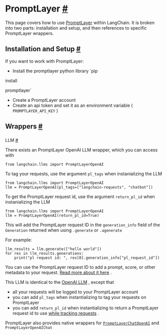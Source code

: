 


 PromptLayer
 [#](#promptlayer "Permalink to this headline")
=============================================================



 This page covers how to use
 [PromptLayer](https://www.promptlayer.com) 
 within LangChain.
It is broken into two parts: installation and setup, and then references to specific PromptLayer wrappers.
 




 Installation and Setup
 [#](#installation-and-setup "Permalink to this headline")
-----------------------------------------------------------------------------------



 If you want to work with PromptLayer:
 


* Install the promptlayer python library
 `pip
 

 install
 

 promptlayer`
* Create a PromptLayer account
* Create an api token and set it as an environment variable (
 `PROMPTLAYER_API_KEY`
 )





 Wrappers
 [#](#wrappers "Permalink to this headline")
-------------------------------------------------------



### 
 LLM
 [#](#llm "Permalink to this headline")



 There exists an PromptLayer OpenAI LLM wrapper, which you can access with
 





```
from langchain.llms import PromptLayerOpenAI

```




 To tag your requests, use the argument
 `pl_tags`
 when instanializing the LLM
 





```
from langchain.llms import PromptLayerOpenAI
llm = PromptLayerOpenAI(pl_tags=["langchain-requests", "chatbot"])

```




 To get the PromptLayer request id, use the argument
 `return_pl_id`
 when instanializing the LLM
 





```
from langchain.llms import PromptLayerOpenAI
llm = PromptLayerOpenAI(return_pl_id=True)

```




 This will add the PromptLayer request ID in the
 `generation_info`
 field of the
 `Generation`
 returned when using
 `.generate`
 or
 `.agenerate`




 For example:
 





```
llm_results = llm.generate(["hello world"])
for res in llm_results.generations:
    print("pl request id: ", res[0].generation_info["pl_request_id"])

```




 You can use the PromptLayer request ID to add a prompt, score, or other metadata to your request.
 [Read more about it here](https://magniv.notion.site/Track-4deee1b1f7a34c1680d085f82567dab9) 
 .
 



 This LLM is identical to the
 [OpenAI LLM](openai)
 , except that
 


* all your requests will be logged to your PromptLayer account
* you can add
 `pl_tags`
 when instantializing to tag your requests on PromptLayer
* you can add
 `return_pl_id`
 when instantializing to return a PromptLayer request id to use
 [while tracking requests](https://magniv.notion.site/Track-4deee1b1f7a34c1680d085f82567dab9) 
 .



 PromptLayer also provides native wrappers for
 [`PromptLayerChatOpenAI`](../modules/models/chat/integrations/promptlayer_chatopenai)
 and
 `PromptLayerOpenAIChat`







